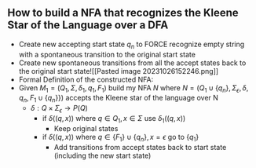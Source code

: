 ## How to build a NFA that recognizes the Kleene Star of the Language over a DFA
- Create new accepting start state $q_{n}$ to FORCE recognize empty string with a spontaneous transition to the original start state
- Create new spontaneous transitions from all the accept states back to the original start state![[Pasted image 20231026152246.png]]
- Formal Definition of the constructed NFA:
- Given $M_{1} = \left( Q_{1}, \Sigma, \delta_{1}, q_{1}, F_{1} \right)$ build my NFA $N$ where $N=\left( Q_{1} \cup \{ q_{n} \}, \Sigma_{\epsilon}, \delta , q_{n}, F_{1} \cup \{ q_{n} \} \}\right)$ accepts the Kleene star of the language over N
	- $\delta: Q \times \Sigma_{\epsilon} \rightarrow P(Q)$ 
		- if $\delta((q,x))$ where $q \in Q_{1},x\in\Sigma$ use $\delta_{1}((q,x))$
			- Keep original states 
		- if $\delta((q,x))$ where $q \in \{ F_{1} \} \cup \{ q_{n} \},x = \epsilon$ go to $\{ q_{1} \}$
			- Add transitions from accept states back to start state (including the new start state)